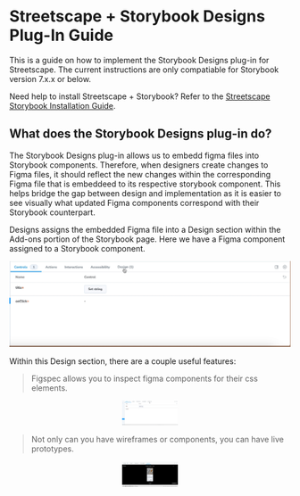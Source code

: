 # Streetscape + Storybook Designs Plug-In Guide

This is a guide on how to implement the Storybook Designs plug-in for Streetscape. The current instructions are only compatiable for Storybook version 7.x.x or below. 

Need help to install Streetscape + Storybook? Refer to the [Streetscape Storybook Installation Guide](https://github.com/NYCPlanning/design/blob/main/streetscape-storybook-installation-guide.md). 

## What does the Storybook Designs plug-in do?
The Storybook Designs plug-in allows us to embedd figma files into Storybook components. Therefore, when designers create changes to Figma files, it should reflect the new changes within the corresponding Figma file that is embeddeed to its respective storybook component. This helps bridge the gap between design and implementation as it is easier to see visually what updated Figma components correspond with their Storybook counterpart. 

Designs assigns the embedded Figma file into a Design section within the Add-ons portion of the Storybook page. Here we have a Figma component assigned to a Storybook component.

![alt-text](https://github.com/NYCPlanning/design/blob/designs-plugin/assets/designsection.gif)

Within this Design section, there are a couple useful features:

> Figspec allows you to inspect figma components for their css elements.
<div style="width:20%; margin: auto;">

![alt-text](https://github.com/NYCPlanning/design/blob/designs-plugin/assets/figspec.gif)

</div>

> Not only can you have wireframes or components, you can have live prototypes.
<div style="width:20%; margin: auto;">

![alt-text](https://github.com/NYCPlanning/design/blob/designs-plugin/assets/figmaprototype.gif)

</div>


